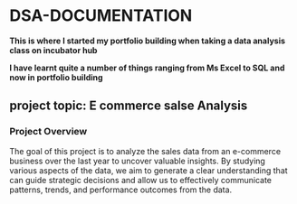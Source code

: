 # DSA-DOCUMENTATION
 **This is where I started my portfolio building when taking a data analysis class on incubator hub**

**I have learnt quite a number of things ranging from Ms Excel to SQL and now in portfolio building**

## project topic: E commerce salse Analysis

### Project Overview
The goal of this project is to analyze the sales data from an e-commerce business over the last year to uncover valuable insights. By studying various aspects of the data, we aim to generate a clear understanding that can guide strategic decisions and allow us to effectively communicate patterns, trends, and performance outcomes from the data.







